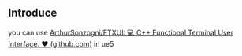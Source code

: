 ## Introduce

you can use [ArthurSonzogni/FTXUI: :computer: C++ Functional Terminal User Interface. :heart: (github.com)](https://github.com/ArthurSonzogni/FTXUI) in ue5